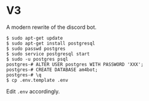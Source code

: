 # V3

A modern rewrite of the discord bot.

```
$ sudo apt-get update
$ sudo apt-get install postgresql
$ sudo passwd postgres
$ sudo service postgresql start
$ sudo -u postgres psql
postgres-# ALTER USER postgres WITH PASSWORD 'XXX';
postgres-# CREATE DATABASE am4bot;
postgres-# \q
$ cp .env.template .env
```

Edit `.env` accordingly.